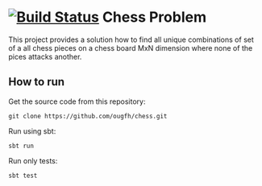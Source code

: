 [![Build Status](https://travis-ci.org/ougfh/chess.svg?branch=master)](https://travis-ci.org/ougfh/chess)
Chess Problem
============

This project provides a solution how to find all unique combinations of 
set of a all chess pieces on a chess board MxN dimension where none of 
the pices attacks another. 

How to run
---------

Get the source code from this repository:

```
git clone https://github.com/ougfh/chess.git
```

Run using sbt:

```
sbt run
```

Run only tests:

```
sbt test
```
